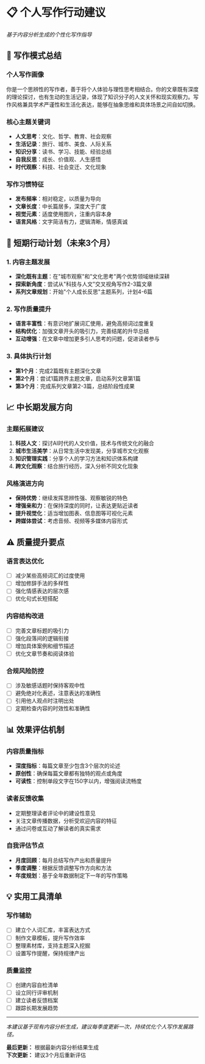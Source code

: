 # 📋 个人写作行动建议

*基于内容分析生成的个性化写作指导*

## 🎯 写作模式总结

### 个人写作画像
你是一个思辨性的写作者，善于将个人体验与理性思考相结合。你的文章既有深度的理论探讨，也有生动的生活记录，体现了知识分子的人文关怀和现实观察力。写作风格兼具学术严谨性和生活化表达，能够在抽象思维和具体场景之间自如切换。

### 核心主题关键词
- **人文思考**：文化、哲学、教育、社会观察
- **生活记录**：旅行、城市、美食、人际关系
- **知识分享**：读书、学习、技能、经验总结
- **自我反思**：成长、价值观、人生感悟
- **时代观察**：科技、社会变迁、文化现象

### 写作习惯特征
- **发布频率**：相对稳定，以质量为导向
- **文章长度**：中长篇居多，深度大于广度
- **视觉元素**：适度使用图片，注重内容本身
- **语言风格**：文字简洁有力，逻辑清晰，情感真诚

## 🚀 短期行动计划（未来3个月）

### 1. 内容主题发展
- **深化既有主题**：在"城市观察"和"文化思考"两个优势领域继续深耕
- **探索新角度**：尝试从"科技与人文"交叉视角写作2-3篇文章
- **系列文章规划**：开始"个人成长反思"主题系列，计划4-6篇

### 2. 写作质量提升
- **语言丰富性**：有意识地扩展词汇使用，避免高频词过度重复
- **结构优化**：加强文章开头的吸引力，完善结尾的升华总结
- **互动增强**：在文章中增加更多引人思考的问题，促进读者参与

### 3. 具体执行计划
- **第1个月**：完成2篇既有主题深化文章
- **第2个月**：尝试1篇跨界主题文章，启动系列文章第1篇
- **第3个月**：完成系列文章第2-3篇，总结阶段性成果

## 📈 中长期发展方向

### 主题拓展建议
1. **科技人文**：探讨AI时代的人文价值，技术与传统文化的融合
2. **城市生活美学**：从日常生活中发现美，分享城市文化观察
3. **知识管理实践**：分享个人的学习方法和知识体系构建
4. **跨文化观察**：结合旅行经历，深入分析不同文化现象

### 风格演进方向
- **保持优势**：继续发挥思辨性强、观察敏锐的特色
- **增强亲和力**：在保持深度的同时，让表达更贴近读者
- **提升视觉化**：适当增加图表、信息图等可视化元素
- **跨媒体尝试**：考虑音频、视频等多媒体内容形式

## ⚠️ 质量提升要点

### 语言表达优化
- [ ] 减少某些高频词汇的过度使用
- [ ] 增加修辞手法的多样性
- [ ] 强化情感表达的层次感
- [ ] 优化句式长短搭配

### 内容结构改进
- [ ] 完善文章标题的吸引力
- [ ] 强化段落间的逻辑衔接
- [ ] 增加具体案例和细节描述
- [ ] 优化文章节奏和阅读体验

### 合规风险防控
- [ ] 涉及敏感话题时保持客观中性
- [ ] 避免绝对化表述，注意表达的准确性
- [ ] 引用他人观点时注明出处
- [ ] 定期检查内容的时效性和准确性

## 📊 效果评估机制

### 内容质量指标
- **深度指标**：每篇文章至少包含3个层次的论述
- **原创性**：确保每篇文章都有独特的观点或角度
- **可读性**：控制单段文字在150字以内，增强阅读流畅度

### 读者反馈收集
- 定期整理读者评论中的建设性意见
- 关注文章传播数据，分析受欢迎内容的特征
- 通过问卷或互动了解读者的真实需求

### 自我评估节点
- **月度回顾**：每月总结写作产出和质量提升
- **季度调整**：根据反馈调整写作方向和方法
- **年度规划**：基于全年数据制定下一年的写作策略

## 💡 实用工具清单

### 写作辅助
- [ ] 建立个人词汇库，丰富表达方式
- [ ] 制作文章模板，提升写作效率
- [ ] 整理素材库，支持主题深入挖掘
- [ ] 设置写作提醒，保持规律产出

### 质量监控
- [ ] 创建内容自检清单
- [ ] 设立同行评审机制
- [ ] 建立读者反馈档案
- [ ] 跟踪长期发展趋势

---

*本建议基于现有内容分析生成，建议每季度更新一次，持续优化个人写作发展路径。*

**最后更新：** 根据最新内容分析结果生成  
**下次更新：** 建议3个月后重新评估